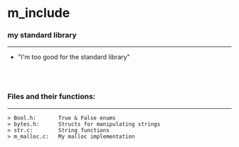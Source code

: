 # m_include
### my standard library
---
* "I'm too good for the standard library"

<br> <br>

### Files and their functions:
---
```
> Bool.h:		True & False enums
> bytes.h:		Structs for manipulating strings
> str.c:		String functions
> m_malloc.c:	My malloc implementation
```